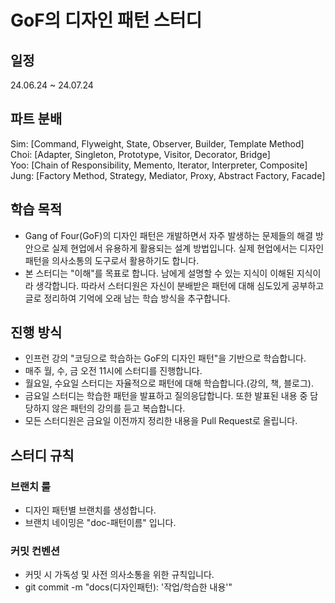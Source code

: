 # GoF의 디자인 패턴 스터디

## 일정
24.06.24 ~ 24.07.24 
  
## 파트 분배
Sim: [Command, Flyweight, State, Observer, Builder, Template Method]  
Choi: [Adapter, Singleton, Prototype, Visitor, Decorator, Bridge]  
Yoo: [Chain of Responsibility, Memento, Iterator, Interpreter, Composite]  
Jung: [Factory Method, Strategy, Mediator, Proxy, Abstract Factory, Facade]  
  
## 학습 목적
- Gang of Four(GoF)의 디자인 패턴은 개발하면서 자주 발생하는 문제들의 해결 방안으로 실제 현업에서 유용하게 활용되는 설계 방법입니다. 실제 현업에서는 디자인 패턴을 의사소통의 도구로서 활용하기도 합니다. 
- 본 스터디는 "이해"를 목표로 합니다. 남에게 설명할 수 있는 지식이 이해된 지식이라 생각합니다. 따라서 스터디원은 자신이 분배받은 패턴에 대해 심도있게 공부하고 글로 정리하여 기억에 오래 남는 학습 방식을 추구합니다. 
  
## 진행 방식
- 인프런 강의 "코딩으로 학습하는 GoF의 디자인 패턴"을 기반으로 학습합니다.
- 매주 월, 수, 금 오전 11시에 스터디를 진행합니다.
- 월요일, 수요일 스터디는 자율적으로 패턴에 대해 학습합니다.(강의, 책, 블로그).
- 금요일 스터디는 학습한 패턴을 발표하고 질의응답합니다. 또한 발표된 내용 중 담당하지 않은 패턴의 강의를 듣고 복습합니다.
- 모든 스터디원은 금요일 이전까지 정리한 내용을 Pull Request로 올립니다.
  
## 스터디 규칙
### 브랜치 룰
- 디자인 패턴별 브랜치를 생성합니다.
- 브랜치 네이밍은 "doc-패턴이름" 입니다.

### 커밋 컨벤션
- 커밋 시 가독성 및 사전 의사소통을 위한 규칙입니다.
- git commit -m "docs(디자인패턴): '작업/학습한 내용'"


